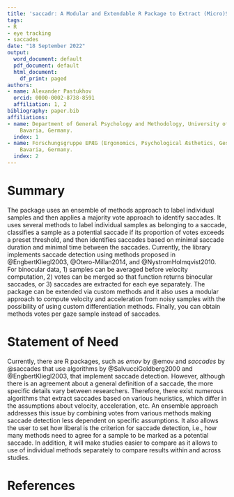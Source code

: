 ```yaml
---
title: 'saccadr: A Modular and Extendable R Package to Extract (Micro)Saccades from Gaze Samples via an Ensemble of Methods Approach'
tags:
- R
- eye tracking
- saccades
date: "18 September 2022"
output:
  word_document: default
  pdf_document: default
  html_document:
    df_print: paged
authors:
- name: Alexander Pastukhov
  orcid: 0000-0002-8738-8591
  affiliation: 1, 2
bibliography: paper.bib
affiliations:
- name: Department of General Psychology and Methodology, University of Bamberg, Bamberg,
    Bavaria, Germany.
  index: 1
- name: Forschungsgruppe EPÆG (Ergonomics, Psychological Æsthetics, Gestalt), Bamberg,
    Bavaria, Germany.
  index: 2
---
```


# Summary
The package uses an ensemble of methods approach to label individual samples and then applies a majority vote approach to identify saccades. It uses several methods to label individual samples as belonging to a saccade, classifies a sample as a potential saccade if its proportion of votes exceeds a preset threshold, and then identifies saccades based on minimal saccade duration and minimal time between the saccades. Currently, the library implements saccade detection using methods proposed in @EngbertKliegl2003, @Otero-Millan2014, and @NystromHolmqvist2010. For binocular data, 1) samples can be averaged before velocity computation, 2) votes can be merged so that function returns binocular saccades, or 3) saccades are extracted for each eye separately. The package can be extended via custom methods and it also uses a modular approach to compute velocity and acceleration from noisy samples with the possibility of using custom differentiation methods. Finally, you can obtain methods votes per gaze sample instead of saccades.

# Statement of Need
Currently, there are R packages, such as _emov_ by @emov and _saccades_ by @saccades that use algorithms by @SalvucciGoldberg2000 and @EngbertKliegl2003, that implement saccade detection. However, although there is an agreement about a general definition of a saccade, the more specific details vary between researchers. Therefore, there exist numerous algorithms that extract saccades based on various heuristics, which differ in the assumptions about velocity, acceleration, etc. An ensemble approach addresses this issue by combining votes from various methods making saccade detection less dependent on specific assumptions. It also allows the user to set how liberal is the criterion for saccade detection, i.e., how many methods need to agree for a sample to be marked as a potential saccade. In addition, it will make studies easier to compare as it allows to use of individual methods separately to compare results within and across studies.

# References

